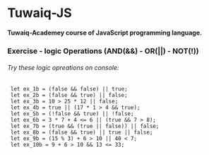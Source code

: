 # Tuwaiq-JS
**Tuwaiq-Academey course of JavaScript programming language.**

### Exercise - logic Operations (AND(&&) - OR(||) - NOT(!))

###### Try these logic opreations on console:

     let ex_1b = (false && false) || true;
     let ex_2b = (false && true) || false;
     let ex_3b = 10 > 25 * 12 || false;
     let ex_4b = true || (17 * 1 > 4 && true);
     let ex_5b = (!false && true) || !false;
     let ex_6b = 3 * 7 + 4 <= 6 || (true && 7 > 8);
     let ex_7b = (true && (true || false)) || false;
     let ex_8b = (false && true) || true || false;
     let ex_9b = (15 % 3) + 6 > 10 || 40 < 7;
     let ex_10b = 9 + 6 > 10 && 13 <= 33;